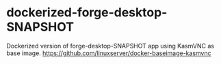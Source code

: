 # dockerized-forge-desktop-SNAPSHOT
Dockerized version of forge-desktop-SNAPSHOT app
using KasmVNC as base image.
https://github.com/linuxserver/docker-baseimage-kasmvnc